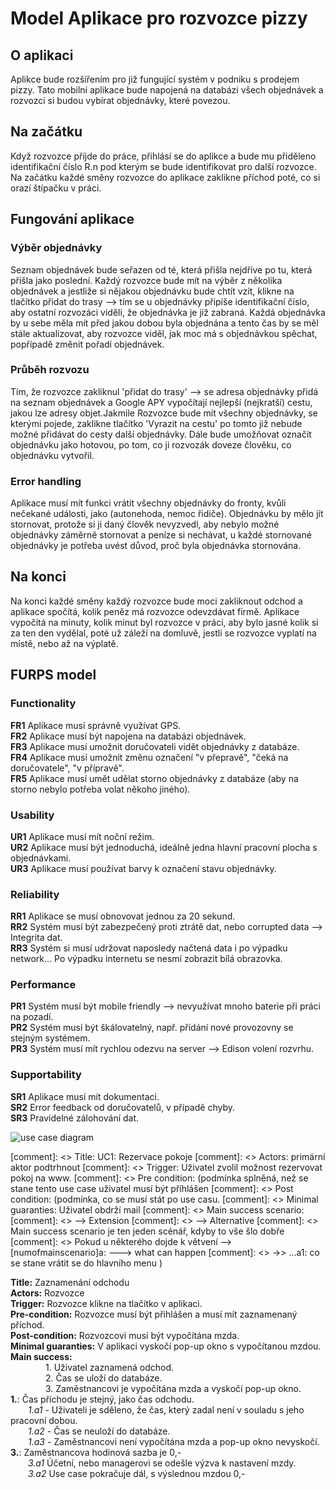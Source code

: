 # Model Aplikace pro rozvozce pizzy
## O aplikaci
Aplikce bude rozšířením pro již fungující systém v podniku s prodejem pizzy. Tato mobilní aplikace bude napojená na databázi všech objednávek a rozvozci si budou vybírat objednávky, které povezou. 
## Na začátku
Když rozvozce příjde do práce, přihlásí se do aplikce a bude mu přiděleno identifikační číslo R.n pod kterým se bude identifikovat pro další rozvozce. Na začátku každé směny rozvozce do aplikace zaklikne příchod poté, co si orazí štípačku v práci.
## Fungování aplikace
### Výběr objednávky
Seznam objednávek bude seřazen od té, která přišla nejdříve po tu, která přišla jako poslední.
Každý rozvozce bude mít na výběr z několika objednávek a jestliže si nějakou objednávku bude chtít vzít, klikne na tlačítko přidat do trasy --> tím se u objednávky připíše identifikační číslo, aby ostatní rozvozáci viděli, že objednávka je již zabraná.
Každá objednávka by u sebe měla mít před jakou dobou byla objednána a tento čas by se měl stále aktualizovat, aby rozvozce viděl, jak moc má s objednávkou spěchat, popřípadě změnit pořadí objednávek.
### Průběh rozvozu
Tím, že rozvozce zakliknul 'přidat do trasy' --> se adresa objednávky přidá na seznam objednávek a Google APY vypočítají nejlepší (nejkratší) cestu, jakou lze adresy objet.Jakmile Rozvozce bude mít všechny objednávky, se kterými pojede, zaklikne tlačítko 'Vyrazit na cestu' po tomto již nebude možné přidávat do cesty další objednávky. Dále bude umožňovat označit objednávku jako hotovou, po tom, co ji rozvozák doveze člověku, co objednávku vytvořil. 
### Error handling
Aplikace musí mít funkci vrátit všechny objednávky do fronty, kvůli nečekané události, jako (autonehoda, nemoc řidiče). 
Objednávku by mělo jít stornovat, protože si ji daný člověk nevyzvedl, aby nebylo možné objednávky záměrně stornovat a peníze si nechávat, u každé stornované objednávky je potřeba uvést důvod, proč byla objednávka stornována.
## Na konci
Na konci každé směny každý rozvozce bude moci zakliknout odchod a aplikace spočítá, kolik peněz má rozvozce odevzdávat firmě. Aplikace vypočítá na minuty, kolik minut byl rozvozce v práci, aby bylo jasné kolik si za ten den vydělal, poté už záleží na domluvě, jestli se rozvozce vyplatí na místě, nebo až na výplatě.

 

## FURPS model

### Functionality
**FR1** Aplikace musí správně využívat GPS.<br>
**FR2** Aplikace musí být napojena na databázi objednávek.<br>
**FR3** Aplikace musí umožnit doručovateli vidět objednávky z databáze.<br>
**FR4** Aplikace musí umožnit změnu označení "v přepravě", "čeká na doručovatele", "v přípravě".<br>
**FR5** Aplikace musí umět udělat storno objednávky z databáze (aby na storno nebylo potřeba volat někoho jiného).<br>

### Usability
**UR1** Aplikace musí mít noční režim.<br>
**UR2** Aplikace musí být jednoduchá, ideálně jedna hlavní pracovní plocha s objednávkami.<br>
**UR3** Aplikace musí používat barvy k označení stavu objednávky.<br>

### Reliability
**RR1** Aplikace se musí obnovovat jednou za 20 sekund.<br>
**RR2** Systém musí být zabezpečený proti ztrátě dat, nebo corrupted data --> Integrita dat.<br>
**RR3** Systém si musí udržovat naposledy načtená data i po výpadku network... Po výpadku internetu se nesmí zobrazit bílá obrazovka.<br>

### Performance
**PR1** Systém musí být mobile friendly --> nevyužívat mnoho baterie při práci na pozadí.<br>
**PR2** Systém musí být škálovatelný, např. přidání nové provozovny se stejným systémem.<br>
**PR3** Systém musí mít rychlou odezvu na server --> Edison volení rozvrhu.<br>

### Supportability
**SR1** Aplikace musí mít dokumentaci.<br>
**SR2** Error feedback od doručovatelů, v případě chyby.<br>
**SR3** Pravidelné zálohování dat.<br>


![use case diagram](https://github.com/ricardoboh/readmeOOP/blob/main/use_case_pic.png?raw=true)

[comment]: <> Title: UC1: Rezervace pokoje
[comment]: <> Actors: primární aktor podtrhnout
[comment]: <> Trigger: Uživatel zvolil možnost rezervovat pokoj na www.
[comment]: <> Pre condition: (podmínka splněná, než se stane tento use case uživatel musí být příhlášen
[comment]: <> Post condition: (podmínka, co se musí stát po use casu.
[comment]: <> Minimal guaranties: Uživatel obdrží mail
[comment]: <> Main success scenario:
[comment]: <>    --> Extension
[comment]: <>    --> Alternative
[comment]: <> Main success scenario je ten jeden scénář, kdyby to vše šlo dobře
[comment]: <>  Pokud u některého dojde k větvení --> [numofmainscenario]a: ---> what can happen 
[comment]: <>                                                              ->> ...a1:  co se stane vrátit se do hlavního menu
)

**Title:** Zaznamenání odchodu</br>
**Actors:** Rozvozce</br>
**Trigger:** Rozvozce klikne na tlačítko v aplikaci.</br>
**Pre-condition:** Rozvozce musí být přihlášen a musí mít zaznamenaný příchod.</br>
**Post-condition:** Rozvozcovi musí být vypočítána mzda.</br>
**Minimal guaranties:** V aplikaci vyskočí pop-up okno s vypočítanou mzdou.</br>
**Main success:**</br>
&emsp;&emsp;&emsp;&emsp;1. Uživatel zaznamená odchod.</br>
&emsp;&emsp;&emsp;&emsp;2. Čas se uloží do databáze.</br>
&emsp;&emsp;&emsp;&emsp;3. Zaměstnancovi je vypočítána mzda a vyskočí pop-up okno.</br>
**1.**: Čas příchodu je stejný, jako čas odchodu.</br>
&emsp;&emsp;*1.a1* - Uživateli je sděleno, že čas, který zadal není v souladu s jeho pracovní dobou.</br>
&emsp;&emsp;*1.a2* - Čas se neuloží do databáze.</br>
&emsp;&emsp;*1.a3* - Zaměstnancovi není vypočítána mzda a pop-up okno nevyskočí.</br>
**3.**: Zaměstnancova hodinová sazba je 0,-</br>
&emsp;&emsp;*3.a1* Účetní, nebo managerovi se odešle výzva k nastavení mzdy.</br>
&emsp;&emsp;*3.a2* Use case pokračuje dál, s výslednou mzdou 0,-</br>
